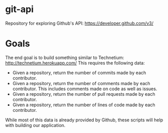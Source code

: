 git-api
=======

Repository for exploring Github's API: https://developer.github.com/v3/

Goals
=====

The end goal is to build something similar to Technetium: http://technetium.herokuapp.com/
This requires the following data: 
    
* Given a repository, return the number of commits made by each contributor.
* Given a repository, return the number of comments made by each contributor. This includes 
  comments made on code as well as issues. 
* Given a repository, return the number of pull requests made by each contributor. 
* Given a repository, return the number of lines of code made by each contributor. 

While most of this data is already provided by Github, these scripts will help with building
our application.


